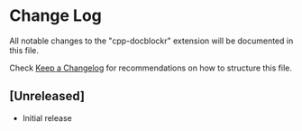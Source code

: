 # Change Log
All notable changes to the "cpp-docblockr" extension will be documented in this file.

Check [Keep a Changelog](http://keepachangelog.com/) for recommendations on how to structure this file.

## [Unreleased]
- Initial release